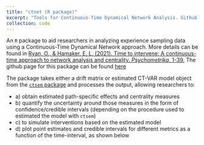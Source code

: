 ```yaml
---
title: "ctnet (R package)"
excerpt: "Tools for Continuous-Time Dynamical Network Analysis. Github page: <https://github.com/ryanoisin/ctnet>"
collection: code
---
```


An `R` package to aid researchers in analyzing experience sampling data using a Continuous-Time Dynamical Network approach.
More details can be found in [Ryan, O., & Hamaker, E. L. (2021). Time to intervene: A continuous-time approach to network analysis and centrality. *Psychometrika*, 1-39.](https://link.springer.com/article/10.1007/s11336-021-09767-0)
The github page for this package can be found [here](https://github.com/ryanoisin/ctnet) 

The package takes either a drift matrix or estimated CT-VAR model object from the [`ctsem` package](https://github.com/cdriveraus/ctsem) and processes the output, allowing researchers to:
  - a) obtain estimated path-specific effects and centrality measures 
  - b) quantify the uncertainty around those measures in the form of confidence/credible intervals (depending on the procedure used to estimated the model with `ctsem`) 
  - c) to simulate interventions based on the estimated model
  - d) plot point estimates and credible intervals for different metrics as a function of the time-interval, as shown below
  
